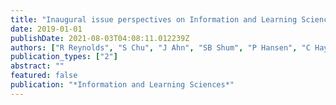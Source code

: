```yaml
---
title: "Inaugural issue perspectives on Information and Learning Sciences as an integral scholarly nexus"
date: 2019-01-01
publishDate: 2021-08-03T04:08:11.012239Z
authors: ["R Reynolds", "S Chu", "J Ahn", "SB Shum", "P Hansen", "C Haythornthwaite", " ..."]
publication_types: ["2"]
abstract: ""
featured: false
publication: "*Information and Learning Sciences*"
---
```



